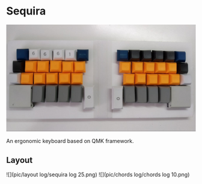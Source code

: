 # Sequira

![](pic/sequira.jpg)

An ergonomic keyboard based on QMK framework.

## Layout
![](pic/layout log/sequira log 25.png)
![](pic/chords log/chords log 10.png)
